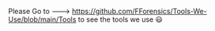 Please Go to ---> https://github.com/FForensics/Tools-We-Use/blob/main/Tools
to see the tools we use 😃

